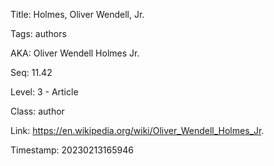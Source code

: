 Title:  Holmes, Oliver Wendell, Jr.

Tags:   authors

AKA:    Oliver Wendell Holmes Jr.

Seq:    11.42

Level:  3 - Article

Class:  author

Link:   https://en.wikipedia.org/wiki/Oliver_Wendell_Holmes_Jr.

Timestamp: 20230213165946

